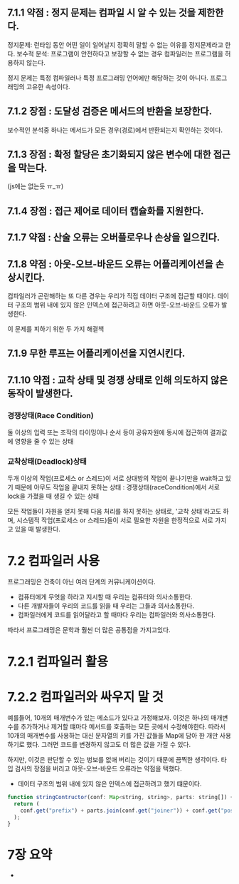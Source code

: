 ## 7.1.1 약점 : 정지 문제는 컴파일 시 알 수 있는 것을 제한한다.

정지문제: 런타임 동안 어떤 일이 일어날지 정확히 말할 수 없는 이유를 정지문제라고 한다.
보수적 분석: 프로그램이 안전하다고 보장할 수 없는 경우 컴파일러는 프로그램을 허용하지 않는다.

정지 문제는 특정 컴파일러나 특정 프로그래밍 언어에만 해당하는 것이 아니다. 프로그래밍의 고유한 속성이다.

## 7.1.2 장점 : 도달성 검증은 메서드의 반환을 보장한다.

보수적인 분석중 하나는 메서드가 모든 경우(경로)에서 반환되는지 확인하는 것이다.

## 7.1.3 장점 : 확정 할당은 초기화되지 않은 변수에 대한 접근을 막는다.

(js에는 없는듯 ㅠ\_ㅠ)

## 7.1.4 장점 : 접근 제어로 데이터 캡슐화를 지원한다.

## 7.1.7 약점 : 산술 오류는 오버플로우나 손상을 일으킨다.

## 7.1.8 약점 : 아웃-오브-바운드 오류는 어플리케이션을 손상시킨다.

컴파일러가 곤란해하는 또 다른 경우는 우리가 직접 데이터 구조에 접근할 때이다.
데이터 구조의 범위 내에 있지 않은 인덱스에 접근하려고 하면 아웃-오브-바운드 오류가 발생한다.

이 문제를 피하기 위한 두 가지 해결책

## 7.1.9 무한 루프는 어플리케이션을 지연시킨다.

## 7.1.10 약점 : 교착 상태 및 경쟁 상태로 인해 의도하지 않은 동작이 발생한다.

### 경쟁상태(Race Condition)

둘 이상의 입력 또는 조작의 타이밍이나 순서 등이 공유자원에 동시에 접근하여 결과값에 영향을 줄 수 있는 상태

### 교착상태(Deadlock)상태

두개 이상의 작업(프로세스 or 스레드)이 서로 상대방의 작업이 끝나기만을 wait하고 있기 때문에 아무도 작업을 끝내지 못하는 상태
: 경쟁상태(raceCondition)에서 서로 lock을 가졌을 때 생길 수 있는 상태

모든 작업들이 자원을 얻지 못해 다음 처리를 하지 못하는 상태로, '교착 상태'라고도 하며, 시스템적 작업(프로세스 or 스레드)들이 서로 필요한 자원을 한정적으로 서로 가지고 있을 때 발생한다.

# 7.2 컴파일러 사용

프로그래밍은 건축이 아닌 여러 단계의 커뮤니케이션이다.

- 컴퓨터에게 무엇을 하라고 지시할 때 우리는 컴퓨터와 의사소통한다.
- 다른 개발자들이 우리의 코드를 읽을 때 우리는 그들과 의사소통한다.
- 컴파일러에게 코드를 읽어달라고 할 때마다 우리는 컴파일러와 의사소통한다.

따라서 프로그래밍은 문학과 훨씬 더 많은 공통점을 가지고있다.

# 7.2.1 컴파일러 활용

# 7.2.2 컴파일러와 싸우지 말 것

예를들어, 10개의 매개변수가 있는 메소드가 있다고 가정해보자.
이것은 하나의 매개변수를 추가하거나 제거할 떄마다 메서드를 호출하는 모든 곳에서 수정해야한다.
따라서 10개의 매개변수를 사용하는 대신 문자열의 키를 가진 값들을 Map에 담아 한 개만 사용하기로 했다.
그러면 코드를 변경하지 않고도 더 많은 값을 가질 수 있다.

하지만, 이것은 판단할 수 있는 벙보를 없애 버리는 것이기 때문에 끔찍한 생각이다.
타입 검사의 장점을 버리고 아웃-오브-바운드 오류라는 약점을 택했다.

- 데이터 구조의 범위 내에 있지 않은 인덱스에 접근하려고 했기 떄문이다.

```javascript
function stringContructor(conf: Map<string, string>, parts: string[]) {
  return (
    conf.get("prefix") + parts.join(conf.get("joiner")) + conf.get("postfix")
  );
}
```

# 7장 요약

-
